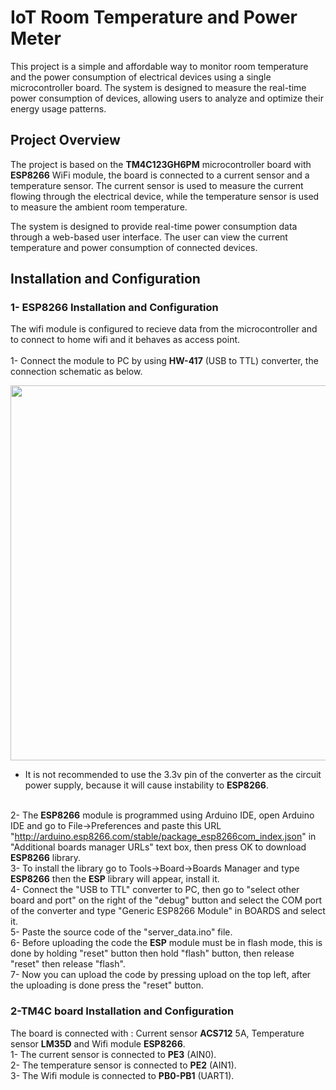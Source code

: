 # IoT Room Temperature and Power Meter
This project is a simple and affordable way to monitor room temperature and the power consumption of electrical devices using a single microcontroller board. The system is designed to measure the real-time power consumption of devices, allowing users to analyze and optimize their energy usage patterns.
## Project Overview
The project is based on the **TM4C123GH6PM** microcontroller board with **ESP8266** WiFi module, the board is connected to a current sensor and a temperature sensor. The current sensor is used to measure the current flowing through the electrical device, while the temperature sensor is used to measure the ambient room temperature.

The system is designed to provide real-time power consumption data through a web-based user interface. The user can view the current temperature and power consumption of connected devices.
## Installation and Configuration
### 1- ESP8266 Installation and Configuration
The wifi module is configured to recieve data from the microcontroller and to connect to home wifi and it behaves as access point.  
<br>1- Connect the module to PC by using **HW-417** (USB to TTL) converter, the connection schematic as below. 
<div>
  <img src="https://user-images.githubusercontent.com/107086104/224859652-112e6a1c-70e5-447d-bc8a-963c55c9a97a.png" width="600">
</div>  

- It is not recommended to use the 3.3v pin of the converter as the circuit power supply, because it will cause instability to **ESP8266**.<br>

<br>2- The **ESP8266** module is programmed using Arduino IDE, open Arduino IDE and go to File->Preferences and paste this URL "http://arduino.esp8266.com/stable/package_esp8266com_index.json" in "Additional boards manager URLs" text box, then press OK to download **ESP8266** library.
<br>3- To install the library go to Tools->Board->Boards Manager and type **ESP8266** then the **ESP** library will appear, install it.
<br>4- Connect the "USB to TTL" converter to PC, then go to "select other board and port" on the right of the "debug" button and select the COM port of the converter and type "Generic ESP8266 Module" in BOARDS and select it.
<br>5- Paste the source code of the "server_data.ino" file.
<br>6- Before uploading the code the **ESP** module must be in flash mode, this is done by holding "reset" button then hold "flash" button, then release "reset" then release "flash".
<br>7- Now you can upload the code by pressing upload on the top left, after the uploading is done press the "reset" button.<br>

### 2-TM4C board Installation and Configuration
The board is connected with : Current sensor **ACS712** 5A, Temperature sensor **LM35D** and Wifi module **ESP8266**.
<br>1- The current sensor is connected to **PE3** (AIN0).
<br>2- The temperature sensor is connected to **PE2** (AIN1).
<br>3- The Wifi module is connected to **PB0-PB1** (UART1).
